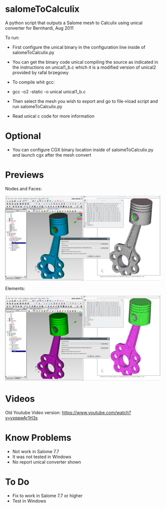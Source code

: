 # salomeToCalculix

A python script that outputs a Salome mesh to Calculix using unical converter for Bernhardi, Aug 2011

To run: 
* First configure the unical binary in the configuration line inside of salomeToCalculix.py
* You can get the binary code unical compiling the source as indicated in the instructions on unical1_b.c which it is a modified version of unical2 provided by rafal brzegowy

* To compile whit gcc:

* gcc -o2 -static -o unical unical1_b.c

* Then select the mesh you wish to export and go to file->load script and run salomeToCalculix.py
* Read unical c code for more information

# Optional

* You can configure CGX binary location inside of salomeToCalculix.py and launch cgx after the mesh convert

# Previews

Nodes and Faces:

![ScreenShot](SalomeToCalculix2.png)


Elements:

![ScreenShot](SalomeToCalculix3.png)


# Videos
Old Youtube Video version: https://www.youtube.com/watch?v=yxqawAr1H3s

# Know Problems
* Not work in Salome 7.7
* It was not tested in Windows
* No report unical converter shown

# To Do
* Fix to work in Salome 7.7 or higher
* Test in Windows

